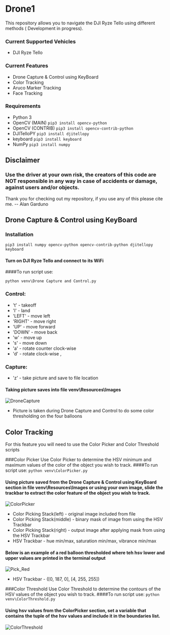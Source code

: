 # Drone1
This repository allows you to navigate the DJI Ryze Tello using different methods ( Development in progress).

### Current Supported Vehicles
+ DJI Ryze Tello

### Current Features
- Drone Capture & Control using KeyBoard
- Color Tracking
- Aruco Marker Tracking
- Face Tracking

### Requirements
+ Python 3
+ OpenCV (MAIN) `pip3 install opencv-python`
+ OpenCV (CONTRIB) `pip3 install opencv-contrib-python`
+ DJITelloPY `pip3 install djitellopy`
+ keyboard `pip3 install keyboard`
+ NumPy `pip3 install numpy`

## Disclaimer
### Use the driver at your own risk, the creators of this code are NOT responsible in any way in case of accidents or damage, against users and/or objects.


Thank you for checking out my repository, if you use any of this please cite me.
-- Alan Garduno
## Drone Capture & Control using KeyBoard
### Installation
`pip3 install numpy opencv-python opencv-contrib-python djitellopy keyboard`

#### Turn on DJI Ryze Tello and connect to its WiFi
####To run script use:

`python venv\Drone Capture and Control.py`

### Control:
+ 't' - takeoff
+ 'l' - land
+ 'LEFT' - move left
+ 'RIGHT' - move right
+ 'UP' - move forward
+ 'DOWN' - move back
+ 'w' - move up
+ 's' - move down
+ 'a' - rotate counter clock-wise
+ 'd' - rotate clock-wise
,
### Capture:
+ 'z' - take picture and save to file location

#### Taking picture saves into file venv\Resources\Images

![DroneCapture](https://github.com/alangarduno1998/Drone1/blob/master/readmeImages/DroneCapture.png "Drone Capture")

+ Picture is taken during Drone Capture and Control to do some color thresholding on the four balloons

## Color Tracking
For this feature you will need to use the Color Picker and Color Threshold scripts

###Color Picker
Use Color Picker to determine the HSV minimum and maximum values of the color of the object you wish to track.
####To run script use:
`python venv\ColorPicker.py`
#### Using picture saved from the Drone Capture & Control using KeyBoard section in file venv\Resources\Images or using your own image, slide the trackbar to extract the color feature of the object you wish to track.
![ColorPicker](https://github.com/alangarduno1998/Drone1/blob/master/readmeImages/ColorPicker.png "Color Picker")

+ Color Picking Stack(left) - original image included from file
+ Color Picking Stack(middle) - binary mask of image from using the HSV Trackbar
+ Color Picking Stack(right) - output image after applying mask from using the HSV Trackbar
+ HSV Trackbar - hue min/max, saturation min/max, vibrance min/max

#### Below is an example of a red balloon thresholded where teh hsv lower and upper values are printed in the terminal output
![Pick_Red](https://github.com/alangarduno1998/Drone1/blob/master/readmeImages/Pick_Red.png "Pick_Red")

+ HSV Trackbar - ([0, 187, 0], [4, 255, 255])

###Color Threshold
Use Color Threshold to determine the contours of the HSV values of the object you wish to track.
####To run script use:
`python venv\ColorThreshold.py`
#### Using hsv values from the ColorPicker section, set a variable that contains the tuple of the hsv values and include it in the boundaries list.
![ColorThreshold](https://github.com/alangarduno1998/Drone1/blob/master/readmeImages/ColorThreshold.png "Color Threshold")